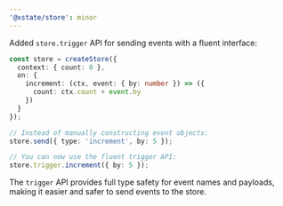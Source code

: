 ```yaml
---
'@xstate/store': minor
---
```


Added `store.trigger` API for sending events with a fluent interface:

```ts
const store = createStore({
  context: { count: 0 },
  on: {
    increment: (ctx, event: { by: number }) => ({
      count: ctx.count + event.by
    })
  }
});

// Instead of manually constructing event objects:
store.send({ type: 'increment', by: 5 });

// You can now use the fluent trigger API:
store.trigger.increment({ by: 5 });
```

The `trigger` API provides full type safety for event names and payloads, making it easier and safer to send events to the store.
